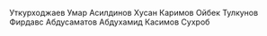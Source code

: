 Уткурходжаев Умар
Асилдинов Хусан
Каримов Ойбек
Тулкунов Фирдавс
Абдусаматов Абдухамид 
Касимов Сухроб
